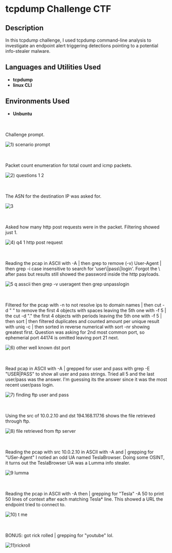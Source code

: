 # tcpdump Challenge CTF

<h2>Description</h2>
In this tcpdump challenge, I used tcpdump command-line analysis to investigate an endpoint alert triggering detections pointing to a potential info-stealer malware. 


<h2>Languages and Utilities Used</h2>

- <b>tcpdump</b>
- <b>linux CLI</b>


<h2>Environments Used </h2>

- <b>Unbuntu</b> 

<br />
<br />
Challenge prompt.

![1) scenario prompt](https://github.com/user-attachments/assets/d293eb98-65ba-4337-9c04-7498e4516af2)

<br />
<br />
Packet count enumeration for total count and icmp packets.

![2) questions 1 2](https://github.com/user-attachments/assets/7d3c666f-5658-4056-b664-cb26be2ef19c)

<br />
<br />  
The ASN for the destination IP was asked for. 

![3](https://github.com/user-attachments/assets/01ddfae5-0f5b-4ad9-9ea6-ceec7289630d)

<br />
<br />
Asked how many http post requests were in the packet. Filtering showed just 1. 

![4) q4 1 http post request](https://github.com/user-attachments/assets/52fac50d-b321-4e59-95e3-534201b904e9)

<br />
<br />
Reading the pcap in ASCII with -A | then grep to remove (-v) User-Agent | then grep -i case insensitive to search for 'user\|pass\|login'. Forgot the \ after pass but results still showed the password inside the http payloads.

![5 q asscii then grep -v useragent then grep unpasslogin](https://github.com/user-attachments/assets/c9f7054e-85a2-4e5c-9f15-901eb541cd29)

<br />
<br />
Filtered for the pcap with -n to not resolve ips to domain names | then cut -d " " to remove the first 4 objects with spaces leaving the 5th one with -f 5 | the  cut -d "." the first 4 objects with periods leaving the 5th one with -f 5 | then sort | then filtered duplicates and counted amount per unique result with uniq -c | then sorted in reverse numerical with sort -nr showing greatest first. Question was asking for 2nd most common port, so ephemerial port 44174 is omitted leaving port 21 next.  

![6) other well known dst port ](https://github.com/user-attachments/assets/46f8a198-5791-4055-bbea-eb1c4de3a268)

<br />
<br />
Read pcap in ASCII with -A | grepped for user and pass with grep -E "USER|PASS" to show all user and pass strings. Tried all 5 and the last user/pass was the answer. I'm guessing its the answer since it was the most recent user/pass login. 

![7) finding ftp user and pass](https://github.com/user-attachments/assets/c23474f7-455a-4431-860b-0204741ece02)

<br />
<br />  
Using the src of 10.0.2.10 and dst 194.168.117.16 shows the file retrieved through ftp. 

![8) file retrieved from ftp server](https://github.com/user-attachments/assets/d79f5c73-ed98-40a9-b094-d6df312dc1b1)

<br />
<br />
Reading the pcap with src 10.0.2.10 in ASCII with -A and | grepping for "USer-Agent" I notied an odd UA named TeslaBrowser. Doing some OSINT, it turns out the TeslaBrowser UA was a Lumma info stealer. 

![9 lumma](https://github.com/user-attachments/assets/05b26a36-ce05-4712-b9b2-4d721293b462)

<br />
<br />
Reading the pcap in ASCII with -A then | grepping for "Tesla" -A 50 to print 50 lines of context after each matching Tesla* line. This showed a URL the endpoint tried to connect to. 

![10) t me](https://github.com/user-attachments/assets/e4d7e974-5185-4c00-b29b-1384e5dcccb3)

<br />
<br />
BONUS: got rick rolled | grepping for "youtube" lol. 

![11)rickroll](https://github.com/user-attachments/assets/8b16b952-e770-484e-9026-2f95fe627b4b)

<br />
<br />
